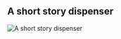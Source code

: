 A short story dispenser
---

![A short story dispenser](http://share.qpleple.com/TCVz/a-short-story-dispenser.jpg)
